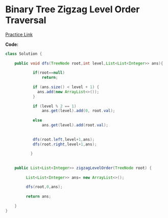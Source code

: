 # Binary Tree Zigzag Level Order Traversal

[Practice Link](https://leetcode.com/problems/binary-tree-zigzag-level-order-traversal)

**Code:** 

```java
class Solution {
    
    public void dfs(TreeNode root,int level,List<List<Integer>> ans){
            
            if(root==null)
                return;
        
            if (ans.size() < level + 1) {
			  ans.add(new ArrayList<>());
		    }
        
            if (level % 2 == 1) 
                ans.get(level).add(0, root.val);
                
            else 
                ans.get(level).add(root.val);
		
        
            dfs(root.left,level+1,ans);
            dfs(root.right,level+1,ans);
            
           }
                
    
    public List<List<Integer>> zigzagLevelOrder(TreeNode root) {
        
         List<List<Integer>> ans= new ArrayList<>();
        
         dfs(root,0,ans);
        
         return ans;
        
    }
}

```